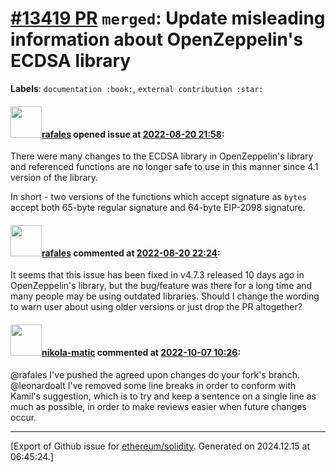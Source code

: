 # [\#13419 PR](https://github.com/ethereum/solidity/pull/13419) `merged`: Update misleading information about OpenZeppelin's ECDSA library
**Labels**: `documentation :book:`, `external contribution :star:`


#### <img src="https://avatars.githubusercontent.com/u/919812?u=3e9ffe49c8d527f966ce9a01e5ed5d83c7afb360&v=4" width="50">[rafales](https://github.com/rafales) opened issue at [2022-08-20 21:58](https://github.com/ethereum/solidity/pull/13419):

There were many changes to the ECDSA library in OpenZeppelin's library and referenced functions are no longer safe to use in this manner since 4.1 version of the library.

In short - two versions of the functions which accept signature as `bytes` accept both 65-byte regular signature and 64-byte EIP-2098 signature.

#### <img src="https://avatars.githubusercontent.com/u/919812?u=3e9ffe49c8d527f966ce9a01e5ed5d83c7afb360&v=4" width="50">[rafales](https://github.com/rafales) commented at [2022-08-20 22:24](https://github.com/ethereum/solidity/pull/13419#issuecomment-1221418771):

It seems that this issue has been fixed in v4.7.3 released 10 days ago in OpenZeppelin's library, but the bug/feature was there for a long time and many people may be using outdated libraries. Should I change the wording to warn user about using older versions or just drop the PR altogether?

#### <img src="https://avatars.githubusercontent.com/u/4415530?u=dc3db70e8fbd03f92ca81ee173d57774ce61084d&v=4" width="50">[nikola-matic](https://github.com/nikola-matic) commented at [2022-10-07 10:26](https://github.com/ethereum/solidity/pull/13419#issuecomment-1271413276):

@rafales I've pushed the agreed upon changes do your fork's branch.
@leonardoalt I've removed some line breaks in order to conform with Kamil's suggestion, which is to try and keep a sentence on a single line as much as possible, in order to make reviews easier when future changes occur.


-------------------------------------------------------------------------------



[Export of Github issue for [ethereum/solidity](https://github.com/ethereum/solidity). Generated on 2024.12.15 at 06:45:24.]
